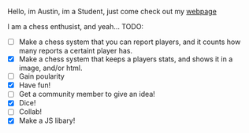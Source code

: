 Hello, im Austin, im a Student, just come check out my [webpage](https://nullaustin2k7.pythonanywhere.com/Home/index.html)


I am a chess enthusist, and yeah...
TODO:
 - [ ] Make a chess system that you can report players, and it counts how many reports a certaint player has.
 - [X] Make a chess system that keeps a players stats, and shows it in a image, and/or html.
 - [ ] Gain poularity
 - [X] Have fun!
 - [ ] Get a community member to give an idea!
 - [X] Dice!
 - [ ] Collab!
 - [X] Make a JS libary!
